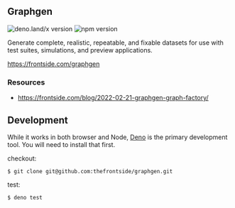 ## Graphgen

![deno.land/x version](https://img.shields.io/badge/deno.land/x-1.8.1-green.svg?logo=deno&labelColor=black)
![npm version](https://shields.io/npm/v/@frontside/graphgen)

Generate complete, realistic, repeatable, and fixable datasets for use with test
suites, simulations, and preview applications.

https://frontside.com/graphgen

### Resources

- https://frontside.com/blog/2022-02-21-graphgen-graph-factory/


## Development

While it works in both browser and Node, [Deno](https://deno.land) is
the primary development tool. You will need to install that first.

checkout:

```text
$ git clone git@github.com:thefrontside/graphgen.git
```

test:

``` text
$ deno test
```
